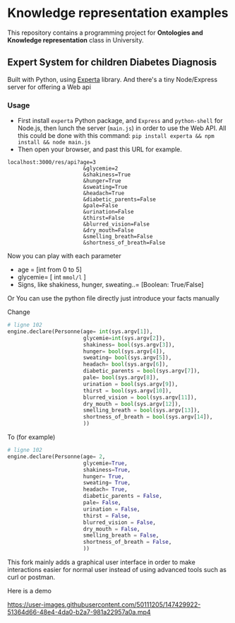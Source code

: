 # Knowledge representation examples

This repository contains a programming project for **Ontologies and Knowledge representation** class in University.


## Expert System for children Diabetes Diagnosis

Built with Python, using [Experta](https://pypi.org/project/experta/) library. And there's a tiny Node/Express server for offering a Web api
### Usage
* First install `experta` Python package, and `Express` and `python-shell` for Node.js, then lunch the server (`main.js`) in order to use the Web API.
All this could be done with this command:
`pip install experta && npm install && node main.js`
* Then open your browser, and past this URL for example.
```
localhost:3000/res/api?age=3
                        &glycemie=2
                        &shakiness=True
                        &hunger=True
                        &sweating=True
                        &headach=True
                        &diabetic_parents=False
                        &pale=False
                        &urination=False
                        &thirst=False
                        &blurred_vision=False
                        &dry_mouth=False
                        &smelling_breath=False
                        &shortness_of_breath=False
```
Now you can play with each parameter
  * age = [int from 0 to 5]
  * glycemie= [ int `mmol/l` ]
  * Signs, like shakiness, hunger, sweating..= [Boolean: True/False]

Or You can use the python file directly just introduce your facts manually

Change
```python
# ligne 102
engine.declare(Personne(age= int(sys.argv[1]),
                        glycemie=int(sys.argv[2]),
                        shakiness= bool(sys.argv[3]),
                        hunger= bool(sys.argv[4]),
                        sweating= bool(sys.argv[5]),
                        headach= bool(sys.argv[6]),
                        diabetic_parents = bool(sys.argv[7]),
                        pale= bool(sys.argv[8]),
                        urination = bool(sys.argv[9]),
                        thirst = bool(sys.argv[10]),
                        blurred_vision = bool(sys.argv[11]),
                        dry_mouth = bool(sys.argv[12]),
                        smelling_breath = bool(sys.argv[13]),
                        shortness_of_breath = bool(sys.argv[14]),
                        ))
```
To (for example)
```python
# ligne 102
engine.declare(Personne(age= 2,
                        glycemie=True,
                        shakiness=True,
                        hunger= True,
                        sweating= True,
                        headach= True,
                        diabetic_parents = False,
                        pale= False,
                        urination = False,
                        thirst = False,
                        blurred_vision = False,
                        dry_mouth = False,
                        smelling_breath = False,
                        shortness_of_breath = False,
                        ))
```
This fork mainly adds a graphical user interface in order to make interactions easier for normal user instead of using advanced tools such as curl or postman.

Here is a demo


https://user-images.githubusercontent.com/50111205/147429922-51364d66-48e4-4da0-b2a7-981a22957a0a.mp4


